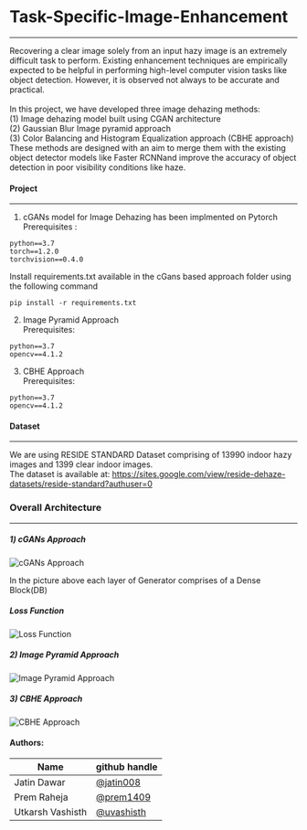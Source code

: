 # Task-Specific-Image-Enhancement
____________________________________________________________________________________________________

Recovering a clear image solely from an input hazy image is an extremely difficult task to perform. Existing enhancement techniques are empirically expected to be helpful in performing high-level computer vision tasks like object detection. However, it is observed not always to be accurate and practical. <br/><br/>
In this project, we have developed three image dehazing methods:<br/>
(1) Image dehazing model built using CGAN architecture <br/>
(2) Gaussian Blur Image pyramid approach <br/>
(3) Color Balancing and Histogram Equalization approach (CBHE approach) <br/> 
These methods are designed with an aim to merge them with the existing object detector models like Faster RCNNand improve the accuracy
of object detection in poor visibility conditions like haze.

#### Project
____________________________________________________________________________________________________

1) cGANs model for Image Dehazing has been implmented on Pytorch <br/>
Prerequisites : 
```
python==3.7
torch==1.2.0
torchvision==0.4.0

```
Install requirements.txt available in the cGans based approach folder using the following command
```
pip install -r requirements.txt
```
2) Image Pyramid Approach <br/>
Prerequisites:
```
python==3.7
opencv==4.1.2
```
3) CBHE Approach <br/>
Prerequisites:
```
python==3.7
opencv==4.1.2
```
#### Dataset
____________________________________________________________________________________________________
We are using RESIDE STANDARD Dataset comprising of 13990 indoor hazy images and 1399 clear indoor images.<br/>
The dataset is available at: https://sites.google.com/view/reside-dehaze-datasets/reside-standard?authuser=0

### Overall Architecture
____________________________________________________________________________________________________

##### 1) cGANs Approach

![cGANs Approach](https://drive.google.com/uc?export=view&id=1eii3EIG7yxPRby-o-YOfwI5dUoOx5jMg)

In the picture above each layer of Generator comprises of a Dense Block(DB)

##### Loss Function

![Loss Function](https://drive.google.com/uc?export=view&id=1pSM9MjIfMfXHlb7SUd_cd0EsGxZyVOiU)

##### 2) Image Pyramid Approach

![Image Pyramid Approach](https://drive.google.com/uc?export=view&id=1_4o5m91vQascrBxAs_1HWQ9ERC--8RlL)

##### 3) CBHE Approach

![CBHE Approach](https://drive.google.com/uc?export=view&id=141tfKm-XbsOCGX6ZtQQT9IrTDWzKCq-7)






 


#### Authors:

| Name | github handle |
| ---- | ------ |
| Jatin Dawar | [@jatin008](https://github.com/jatin008) |
| Prem Raheja     | [@prem1409](https://github.com/prem1409) |
| Utkarsh Vashisth     | [@uvashisth](https://github.com/uvashisth) |
